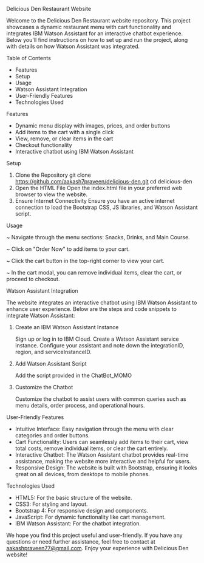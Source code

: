 Delicious Den Restaurant Website

Welcome to the Delicious Den Restaurant website repository. This project showcases a dynamic restaurant menu with cart functionality and integrates IBM Watson Assistant for an interactive chatbot experience. Below you'll find instructions on how to set up and run the project, along with details on how Watson Assistant was integrated.

Table of Contents
+ Features
+ Setup
+ Usage
+ Watson Assistant Integration
+ User-Friendly Features
+ Technologies Used

Features

+ Dynamic menu display with images, prices, and order buttons
+ Add items to the cart with a single click
+ View, remove, or clear items in the cart
+ Checkout functionality
+ Interactive chatbot using IBM Watson Assistant

Setup

1. Clone the Repository
git clone https://github.com/aakash7praveen/delicious-den.git
cd delicious-den
2. Open the HTML File
Open the index.html file in your preferred web browser to view the website.
3. Ensure Internet Connectivity
Ensure you have an active internet connection to load the Bootstrap CSS, JS libraries, and Watson Assistant script.

Usage

~ Navigate through the menu sections: Snacks, Drinks, and Main Course.

~ Click on "Order Now" to add items to your cart.

~ Click the cart button in the top-right corner to view your cart.

~ In the cart modal, you can remove individual items, clear the cart, or proceed to checkout.

Watson Assistant Integration

The website integrates an interactive chatbot using IBM Watson Assistant to enhance user experience. Below are the steps and code snippets to integrate Watson Assistant:
1. Create an IBM Watson Assistant Instance

   Sign up or log in to IBM Cloud.
   Create a Watson Assistant service instance.
   Configure your assistant and note down the integrationID, region, and serviceInstanceID.
2. Add Watson Assistant Script

   Add the script provided in the ChatBot_MOMO
4. Customize the Chatbot

   Customize the chatbot to assist users with common queries such as menu details, order process, and operational hours.

User-Friendly Features

+ Intuitive Interface: Easy navigation through the menu with clear categories and order buttons.
+ Cart Functionality: Users can seamlessly add items to their cart, view total costs, remove individual items, or clear the cart entirely.
+ Interactive Chatbot: The Watson Assistant chatbot provides real-time assistance, making the website more interactive and helpful for users.
+ Responsive Design: The website is built with Bootstrap, ensuring it looks great on all devices, from desktops to mobile phones.

Technologies Used

+ HTML5: For the basic structure of the website.
+ CSS3: For styling and layout.
+ Bootstrap 4: For responsive design and components.
+ JavaScript: For dynamic functionality like cart management.
+ IBM Watson Assistant: For the chatbot integration.

We hope you find this project useful and user-friendly. If you have any questions or need further assistance, feel free to contact at aakashpraveen77@gmail.com. Enjoy your experience with Delicious Den website!
